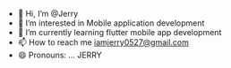 - 👋 Hi, I’m @Jerry
- 👀 I’m interested in Mobile application development
- 🌱 I’m currently learning flutter mobile app development
- 📫 How to reach me iamjerry0527@gmail.com
- 😄 Pronouns: ... JERRY

<!---
eightFS14/eightFS14 is a ✨ special ✨ repository because its `README.md` (this file) appears on your GitHub profile.
You can click the Preview link to take a look at your changes.
--->
